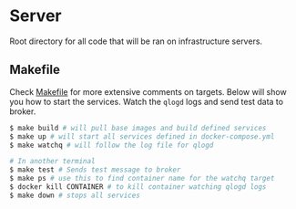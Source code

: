 # Server

Root directory for all code that will be ran on infrastructure servers.

## Makefile

Check [Makefile](Makefile) for more extensive comments on targets. Below will show you how to start the services. Watch the `qlogd` logs and send test data to broker.

```bash
$ make build # will pull base images and build defined services
$ make up # will start all services defined in docker-compose.yml
$ make watchq # will follow the log file for qlogd

# In another terminal
$ make test # Sends test message to broker
$ make ps # use this to find container name for the watchq target
$ docker kill CONTAINER # to kill container watching qlogd logs
$ make down # stops all services
```
